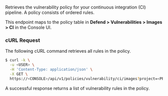 Retrieves the vulnerability policy for your continuous integration (CI) pipeline.
A policy consists of ordered rules.

This endpoint maps to the policy table in **Defend > Vulnerabilities > Images > CI** in the Console UI.

### cURL Request

The following cURL command retrieves all rules in the policy.

```bash
$ curl -k \
  -u <USER> \
  -H 'Content-Type: application/json' \
  -X GET \
  https://<CONSOLE>/api/v1/policies/vulnerability/ci/images?project=<PROJECT>' \
```

A successful response returns a list of vulnerability rules in the policy.
